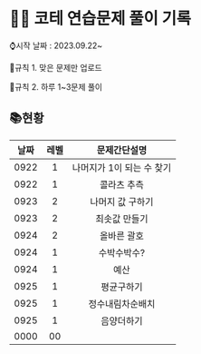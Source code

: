 # 👩‍💻 코테 연습문제 풀이 기록

⌚시작 날짜 : 2023.09.22~

📌규칙 1. 맞은 문제만 업로드


📌규칙 2. 하루 1~3문제 풀이

## 📚현황

| 날짜 | 레벨 |       문제간단설명        |
| :--: | :--: | :-----------------------: |
| 0922 |  1   | 나머지가 1이 되는 수 찾기 |
| 0922 |  1   |        콜라츠 추측        |
| 0923 |  2   |     나머지 값 구하기      |
| 0923 |  2   |       최솟값 만들기       |
| 0924 |  2   |        올바른 괄호        |
| 0924 |  1   |        수박수박수?        |
| 0924 |  1   |           예산            |
| 0925 |  1   |        평균구하기         |
| 0925 |  1   |    정수내림차순배치       |
| 0925 |  1   |       음양더하기        |
| 0000 |  00  |                           |
